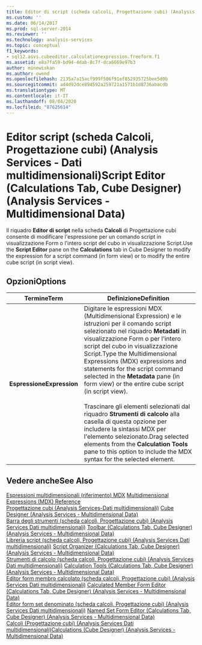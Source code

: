 ```yaml
---
title: Editor di script (scheda calcoli, Progettazione cubi) (Analysis Services-Dati multidimensionali) | Microsoft Docs
ms.custom: ''
ms.date: 06/14/2017
ms.prod: sql-server-2014
ms.reviewer: ''
ms.technology: analysis-services
ms.topic: conceptual
f1_keywords:
- sql12.asvs.cubeeditor.calculationexpression.freeform.f1
ms.assetid: e8a7fa59-bd94-4dab-8c7f-dca6669e97b3
author: minewiskan
ms.author: owend
ms.openlocfilehash: 2135a7a15acf999f506f91ef852935725bee5d0b
ms.sourcegitcommit: ad4d92dce894592a259721a1571b1d8736abacdb
ms.translationtype: MT
ms.contentlocale: it-IT
ms.lasthandoff: 08/04/2020
ms.locfileid: "87625614"
---
```

# <a name="script-editor-calculations-tab-cube-designer-analysis-services---multidimensional-data"></a><span data-ttu-id="5436a-102">Editor script (scheda Calcoli, Progettazione cubi) (Analysis Services - Dati multidimensionali)</span><span class="sxs-lookup"><span data-stu-id="5436a-102">Script Editor (Calculations Tab, Cube Designer) (Analysis Services - Multidimensional Data)</span></span>
  <span data-ttu-id="5436a-103">Il riquadro **Editor di script** nella scheda **Calcoli** di Progettazione cubi consente di modificare l'espressione per un comando script in visualizzazione Form o l'intero script del cubo in visualizzazione Script.</span><span class="sxs-lookup"><span data-stu-id="5436a-103">Use the **Script Editor** pane on the **Calculations** tab in Cube Designer to modify the expression for a script command (in form view) or to modify the entire cube script (in script view).</span></span>  
  
## <a name="options"></a><span data-ttu-id="5436a-104">Opzioni</span><span class="sxs-lookup"><span data-stu-id="5436a-104">Options</span></span>  
  
|<span data-ttu-id="5436a-105">Termine</span><span class="sxs-lookup"><span data-stu-id="5436a-105">Term</span></span>|<span data-ttu-id="5436a-106">Definizione</span><span class="sxs-lookup"><span data-stu-id="5436a-106">Definition</span></span>|  
|----------|----------------|  
|<span data-ttu-id="5436a-107">**Espressione**</span><span class="sxs-lookup"><span data-stu-id="5436a-107">**Expression**</span></span>|<span data-ttu-id="5436a-108">Digitare le espressioni MDX (Multidimensional Expression) e le istruzioni per il comando script selezionato nel riquadro **Metadati** in visualizzazione Form o per l'intero script del cubo in visualizzazione Script.</span><span class="sxs-lookup"><span data-stu-id="5436a-108">Type the Multidimensional Expressions (MDX) expressions and statements for the script command selected in the **Metadata** pane (in form view) or the entire cube script (in script view).</span></span><br /><br /> <span data-ttu-id="5436a-109">Trascinare gli elementi selezionati dal riquadro **Strumenti di calcolo** alla casella di questa opzione per includere la sintassi MDX per l'elemento selezionato.</span><span class="sxs-lookup"><span data-stu-id="5436a-109">Drag selected elements from the **Calculation Tools** pane to this option to include the MDX syntax for the selected element.</span></span>|  
  
## <a name="see-also"></a><span data-ttu-id="5436a-110">Vedere anche</span><span class="sxs-lookup"><span data-stu-id="5436a-110">See Also</span></span>  
 <span data-ttu-id="5436a-111">[Espressioni multidimensionali &#40;riferimento&#41; MDX](/sql/mdx/multidimensional-expressions-mdx-reference) </span><span class="sxs-lookup"><span data-stu-id="5436a-111">[Multidimensional Expressions &#40;MDX&#41; Reference](/sql/mdx/multidimensional-expressions-mdx-reference) </span></span>  
 <span data-ttu-id="5436a-112">[Progettazione cubi &#40;Analysis Services-Dati multidimensionali&#41;](cube-designer-analysis-services-multidimensional-data.md) </span><span class="sxs-lookup"><span data-stu-id="5436a-112">[Cube Designer &#40;Analysis Services - Multidimensional Data&#41;](cube-designer-analysis-services-multidimensional-data.md) </span></span>  
 <span data-ttu-id="5436a-113">[Barra degli strumenti &#40;scheda calcoli, Progettazione cubi&#41; &#40;Analysis Services Dati multidimensionali&#41;](toolbar-calculations-tab-cube-designer-analysis-services-multidimensional-data.md) </span><span class="sxs-lookup"><span data-stu-id="5436a-113">[Toolbar &#40;Calculations Tab, Cube Designer&#41; &#40;Analysis Services - Multidimensional Data&#41;](toolbar-calculations-tab-cube-designer-analysis-services-multidimensional-data.md) </span></span>  
 <span data-ttu-id="5436a-114">[Libreria script &#40;scheda calcoli, Progettazione cubi&#41; &#40;Analysis Services Dati multidimensionali&#41;](script-organizer-cube-designer-analysis-services-multidimensional-data.md) </span><span class="sxs-lookup"><span data-stu-id="5436a-114">[Script Organizer &#40;Calculations Tab, Cube Designer&#41; &#40;Analysis Services - Multidimensional Data&#41;](script-organizer-cube-designer-analysis-services-multidimensional-data.md) </span></span>  
 <span data-ttu-id="5436a-115">[Strumenti di calcolo &#40;scheda calcoli, Progettazione cubi&#41; &#40;Analysis Services Dati multidimensionali&#41;](calculation-tools-cube-designer-analysis-services-multidimensional-data.md) </span><span class="sxs-lookup"><span data-stu-id="5436a-115">[Calculation Tools &#40;Calculations Tab, Cube Designer&#41; &#40;Analysis Services - Multidimensional Data&#41;](calculation-tools-cube-designer-analysis-services-multidimensional-data.md) </span></span>  
 <span data-ttu-id="5436a-116">[Editor form membro calcolato &#40;scheda calcoli, Progettazione cubi&#41; &#40;Analysis Services Dati multidimensionali&#41;](calculated-member-form-editor-cube-designer-analysis-services-multidimensional-data.md) </span><span class="sxs-lookup"><span data-stu-id="5436a-116">[Calculated Member Form Editor &#40;Calculations Tab, Cube Designer&#41; &#40;Analysis Services - Multidimensional Data&#41;](calculated-member-form-editor-cube-designer-analysis-services-multidimensional-data.md) </span></span>  
 <span data-ttu-id="5436a-117">[Editor form set denominato &#40;scheda calcoli, Progettazione cubi&#41; &#40;Analysis Services Dati multidimensionali&#41;](named-set-form-editor-cube-designer-analysis-services-multidimensional-data.md) </span><span class="sxs-lookup"><span data-stu-id="5436a-117">[Named Set Form Editor &#40;Calculations Tab, Cube Designer&#41; &#40;Analysis Services - Multidimensional Data&#41;](named-set-form-editor-cube-designer-analysis-services-multidimensional-data.md) </span></span>  
 [<span data-ttu-id="5436a-118">Calcoli &#40;Progettazione cubi&#41; &#40;Analysis Services Dati multidimensionali&#41;</span><span class="sxs-lookup"><span data-stu-id="5436a-118">Calculations &#40;Cube Designer&#41; &#40;Analysis Services - Multidimensional Data&#41;</span></span>](calculations-cube-designer-analysis-services-multidimensional-data.md)  
  
  
